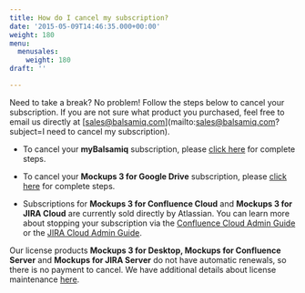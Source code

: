 ```yaml
---
title: How do I cancel my subscription?
date: '2015-05-09T14:46:35.000+00:00'
weight: 180
menu:
  menusales:
    weight: 180
draft: ''

---
```


Need to take a break? No problem! Follow the steps below to cancel your subscription. If you are not sure what product you purchased, feel free to email us directly at [sales@balsamiq.com](mailto:sales@balsamiq.com?subject=I need to cancel my subscription).

* To cancel your **myBalsamiq** subscription, please [click here](/sales/mybsubscriptions/#stopping-your-subscription) for complete steps.

* To cancel your **Mockups 3 for Google Drive** subscription, please [click here](/sales/gdrivesubscription/#stopping-your-subscription) for complete steps.

* Subscriptions for **Mockups 3 for Confluence Cloud** and **Mockups 3 for JIRA Cloud** are currently sold directly by Atlassian. You can learn more about stopping your subscription via the [Confluence Cloud Admin Guide](https://docs.balsamiq.com/confluence/cloud/admin-guide-cloud/) or the  [JIRA Cloud Admin Guide](https://docs.balsamiq.com/jira/cloud/admin-guide-cloud/).

Our license products **Mockups 3 for Desktop, Mockups for Confluence Server** and **Mockups for JIRA Server** do not have automatic renewals, so there is no payment to cancel. We have additional details about license maintenance [here](/sales/maintenance/).
